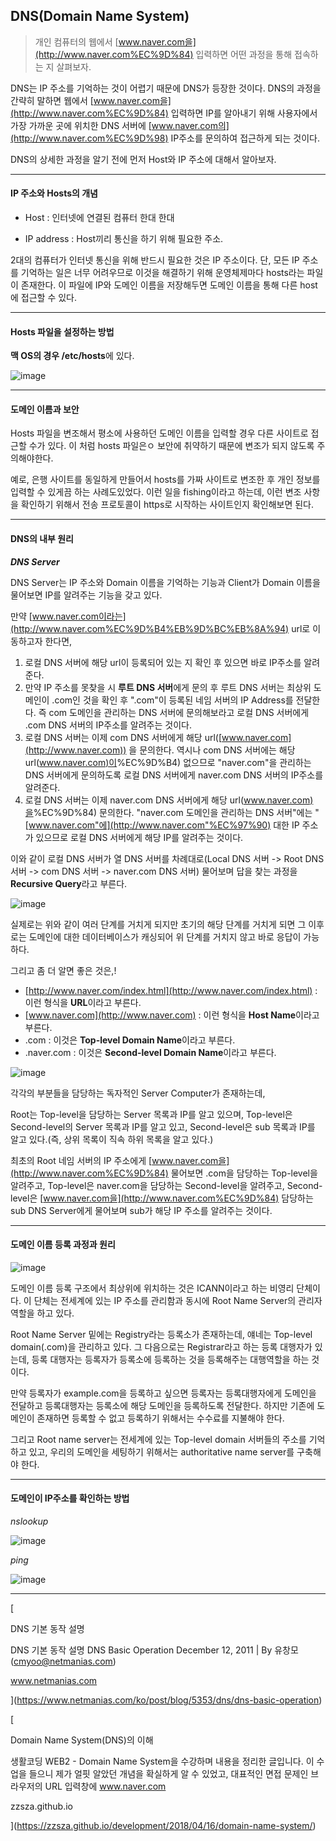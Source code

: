 ## DNS(Domain Name System)

> 개인 컴퓨터의 웹에서 [www.naver.com을](http://www.naver.com%EC%9D%84) 입력하면 어떤 과정을 통해 접속하는 지 살펴보자.

DNS는 IP 주소를 기억하는 것이 어렵기 때문에 DNS가 등장한 것이다. DNS의 과정을 간략히 말하면 웹에서 [www.naver.com을](http://www.naver.com%EC%9D%84) 입력하면 IP를 알아내기 위해 사용자에서 가장 가까운 곳에 위치한 DNS 서버에 [www.naver.com의](http://www.naver.com%EC%9D%98) IP주소를 문의하여 접근하게 되는 것이다.

DNS의 상세한 과정을 알기 전에 먼저 Host와 IP 주소에 대해서 알아보자.

---

#### **IP 주소와 Hosts의 개념**

-   Host : 인터넷에 연결된 컴퓨터 한대 한대
    
-   IP address : Host끼리 통신을 하기 위해 필요한 주소.
    

2대의 컴퓨터가 인터넷 통신을 위해 반드시 필요한 것은 IP 주소이다. 단, 모든 IP 주소를 기억하는 일은 너무 어려우므로 이것을 해결하기 위해 운영체제마다 hosts라는 파일이 존재한다. 이 파일에 IP와 도메인 이름을 저장해두면 도메인 이름을 통해 다른 host에 접근할 수 있다.

---

#### **Hosts 파일을 설정하는 방법**

**맥 OS의 경우 /etc/hosts**에 있다.

![image](https://user-images.githubusercontent.com/40616436/83998313-41f7b800-a99b-11ea-94cf-e1b389243465.png)

---

#### **도메인 이름과 보안**

Hosts 파일을 변조해서 평소에 사용하던 도메인 이름을 입력할 경우 다른 사이트로 접근할 수가 있다. 이 처럼 hosts 파일은ㅇ 보안에 취약하기 때문에 변조가 되지 않도록 주의해야한다.

예로, 은행 사이트를 동일하게 만들어서 hosts를 가짜 사이트로 변조한 후 개인 정보를 입력할 수 있게끔 하는 사례도있었다. 이런 일을 fishing이라고 하는데, 이런 변조 사항을 확인하기 위해서 전송 프로토콜이 https로 시작하는 사이트인지 확인해보면 된다.

---

#### **DNS의 내부 원리**

**_DNS Server_**

DNS Server는 IP 주소와 Domain 이름을 기억하는 기능과 Client가 Domain 이름을 물어보면 IP를 알려주는 기능을 갖고 있다.

만약 [www.naver.com이라는](http://www.naver.com%EC%9D%B4%EB%9D%BC%EB%8A%94) url로 이동하고자 한다면,

1.  로컬 DNS 서버에 해당 url이 등록되어 있는 지 확인 후 있으면 바로 IP주소를 알려준다.
2.  만약 IP 주소를 못찾을 시 **루트 DNS 서버**에게 문의 후 루트 DNS 서버는 최상위 도메인이 .com인 것을 확인 후 ".com"이 등록된 네임 서버의 IP Address를 전달한다. 즉 com 도메인을 관리하는 DNS 서버에 문의해보라고 로컬 DNS 서버에게 .com DNS 서버의 IP주소를 알려주는 것이다.
3.  로컬 DNS 서버는 이제 com DNS 서버에게 해당 url([www.naver.com](http://www.naver.com)) 을 문의한다. 역시나 com DNS 서버에는 해당 url([www.naver.com)이](http://www.naver.com)%EC%9D%B4) 없으므로 "naver.com"을 관리하는 DNS 서버에게 문의하도록 로컬 DNS 서버에게 naver.com DNS 서버의 IP주소를 알려준다.
4.  로컬 DNS 서버는 이제 naver.com DNS 서버에게 해당 url([www.naver.com)을](http://www.naver.com)%EC%9D%84) 문의한다. "naver.com 도메인을 관리하는 DNS 서버"에는 "[www.naver.com"에](http://www.naver.com"%EC%97%90) 대한 IP 주소가 있으므로 로컬 DNS 서버에게 해당 IP를 알려주는 것이다.

이와 같이 로컬 DNS 서버가 열 DNS 서버를 차례대로(Local DNS 서버 -> Root DNS 서버 -> com DNS 서버 -> naver.com DNS 서버) 물어보며 답을 찾는 과정을 **Recursive Query**라고 부른다.

![image](https://user-images.githubusercontent.com/40616436/84001472-a3bb2080-a9a1-11ea-9413-6c295a1c4a19.png)

실제로는 위와 같이 여러 단계를 거치게 되지만 초기의 해당 단계를 거치게 되면 그 이후로는 도메인에 대한 데이터베이스가 캐싱되어 위 단계를 거치지 않고 바로 응답이 가능하다.

그리고 좀 더 알면 좋은 것은,!

-   [http://www.naver.com/index.html](http://www.naver.com/index.html) : 이런 형식을 **URL**이라고 부른다.
-   [www.naver.com](http://www.naver.com) : 이런 형식을 **Host Name**이라고 부른다.
-   .com : 이것은 **Top-level Domain Name**이라고 부른다.
-   .naver.com : 이것은 **Second-level Domain Name**이라고 부른다.

![image](https://user-images.githubusercontent.com/40616436/84001753-3cea3700-a9a2-11ea-801a-2f4acaf3e3c9.png)

각각의 부분들을 담당하는 독자적인 Server Computer가 존재하는데,

Root는 Top-level을 담당하는 Server 목록과 IP를 알고 있으며, Top-level은 Second-level의 Server 목록과 IP를 알고 있고, Second-level은 sub 목록과 IP를 알고 있다.(즉, 상위 목록이 직속 하위 목록을 알고 있다.)

최초의 Root 네임 서버의 IP 주소에게 [www.naver.com을](http://www.naver.com%EC%9D%84) 물어보면 .com을 담당하는 Top-level을 알려주고, Top-level은 naver.com을 담당하는 Second-level을 알려주고, Second-level은 [www.naver.com을](http://www.naver.com%EC%9D%84) 담당하는 sub DNS Server에게 물어보며 sub가 해당 IP 주소를 알려주는 것이다.

---

#### **도메인 이름 등록 과정과 원리**

![image](https://user-images.githubusercontent.com/40616436/84002208-04972880-a9a3-11ea-9f95-d46177278940.png)

도메인 이름 등록 구조에서 최상위에 위치하는 것은 ICANN이라고 하는 비영리 단체이다. 이 단체는 전세계에 있는 IP 주소를 관리함과 동시에 Root Name Server의 관리자 역할을 하고 있다.

Root Name Server 밑에는 Registry라는 등록소가 존재하는데, 얘네는 Top-level domain(.com)을 관리하고 있다. 그 다음으로는 Registrar라고 하는 등록 대행자가 있는데, 등록 대행자는 등록자가 등록소에 등록하는 것을 등록해주는 대행역할을 하는 것이다.

만약 등록자가 example.com을 등록하고 싶으면 등록자는 등록대행자에게 도메인을 전달하고 등록대행자는 등록소에 해당 도메인을 등록하도록 전달한다. 하지만 기존에 도메인이 존재하면 등록할 수 없고 등록하기 위해서는 수수료를 지불해야 한다.

그리고 Root name server는 전세계에 있는 Top-level domain 서버들의 주소를 기억하고 있고, 우리의 도메인을 세팅하기 위해서는 authoritative name server를 구축해야 한다.

---

#### **도메인이 IP주소를 확인하는 방법**

_nslookup_

![image](https://user-images.githubusercontent.com/40616436/84004311-4e354280-a9a6-11ea-9bd9-6cc6301bd931.png)

_ping_

![image](https://user-images.githubusercontent.com/40616436/84004396-7329b580-a9a6-11ea-831e-d3c5b4332cca.png)

---

[

DNS 기본 동작 설명

DNS 기본 동작 설명 DNS Basic Operation December 12, 2011 | By 유창모 (cmyoo@netmanias.com)

www.netmanias.com



](https://www.netmanias.com/ko/post/blog/5353/dns/dns-basic-operation)

[

Domain Name System(DNS)의 이해

생활코딩 WEB2 - Domain Name System을 수강하며 내용을 정리한 글입니다. 이 수업을 들으니 제가 얼핏 알았던 개념을 확실하게 알 수 있었고, 대표적인 면접 문제인 브라우저의 URL 입력창에 www.naver.com

zzsza.github.io



](https://zzsza.github.io/development/2018/04/16/domain-name-system/)
